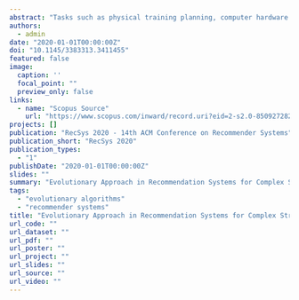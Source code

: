 ```yaml
---
abstract: "Tasks such as physical training planning, computer hardware configuration, or fully dietary advice are problems that exhibit multiple choices, composed in turn of simpler items (specific exercises, components, or recipes). An ideal recommender system would not only recommend simple items based on the user's tastes but would offer a set of items that suit the user's needs and preferences so that they form a meaningful structure that can evolve over time. This work proposes the incorporation of item generation systems as a preprocessing stage in the recommendation process through evolutionary algorithms. We found that genetic algorithms are still an interesting and powerful computational tool that has not been fully developed for this task. We propose a theoretical model that can deal with problems from different areas, incorporating the ability to recommend complex objects with flexible restrictions and specific structures that depend on the user and its evolution. Finally, this approach will be tested in different scenarios, such as the Stance4Health European project, where a personalized nutrition service based on user microbiota is being developed based on this concept."
authors:
  - admin
date: "2020-01-01T00:00:00Z"
doi: "10.1145/3383313.3411455"
featured: false
image:
  caption: ''
  focal_point: ""
  preview_only: false
links:
  - name: "Scopus Source"
    url: "https://www.scopus.com/inward/record.uri?eid=2-s2.0-85092728279&doi=10.1145%2f3383313.3411455&partnerID=40&md5=618403c439c0ac504ba98098b20bfab8"
projects: []
publication: "RecSys 2020 - 14th ACM Conference on Recommender Systems"
publication_short: "RecSys 2020"
publication_types:
  - "1"
publishDate: "2020-01-01T00:00:00Z"
slides: ""
summary: "Evolutionary Approach in Recommendation Systems for Complex Structured Objects"
tags:
  - "evolutionary algorithms"
  - "recommender systems"
title: "Evolutionary Approach in Recommendation Systems for Complex Structured Objects"
url_code: ""
url_dataset: ""
url_pdf: ""
url_poster: ""
url_project: ""
url_slides: ""
url_source: ""
url_video: ""
---
```

